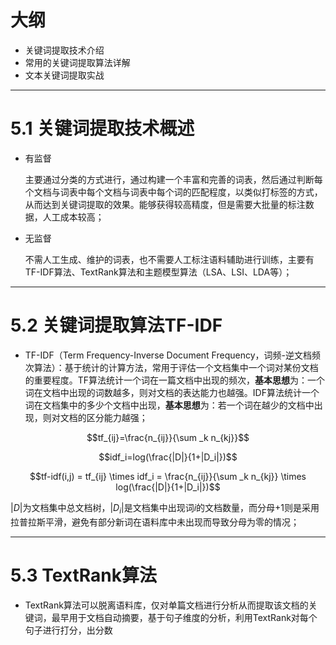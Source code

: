 # 大纲

- 关键词提取技术介绍
- 常用的关键词提取算法详解
- 文本关键词提取实战

---

# 5.1 关键词提取技术概述

- 有监督

	主要通过分类的方式进行，通过构建一个丰富和完善的词表，然后通过判断每个文档与词表中每个文档与词表中每个词的匹配程度，以类似打标签的方式，从而达到关键词提取的效果。能够获得较高精度，但是需要大批量的标注数据，人工成本较高；

- 无监督

	不需人工生成、维护的词表，也不需要人工标注语料辅助进行训练，主要有TF-IDF算法、TextRank算法和主题模型算法（LSA、LSI、LDA等）；

---

# 5.2 关键词提取算法TF-IDF

- TF-IDF（Term Frequency-Inverse Document Frequency，词频-逆文档频次算法）：基于统计的计算方法，常用于评估一个文档集中一个词对某份文档的重要程度。TF算法统计一个词在一篇文档中出现的频次，**基本思想**为：一个词在文档中出现的词数越多，则对文档的表达能力也越强。IDF算法统计一个词在文档集中的多少个文档中出现，**基本思想**为：若一个词在越少的文档中出现，则对文档的区分能力越强；

$$tf_{ij}=\frac{n_{ij}}{\sum _k n_{kj}}$$ 

$$idf_i=log(\frac{|D|}{1+|D_i|})$$

$$tf-idf(i,j) = tf_{ij} \times idf_i = \frac{n_{ij}}{\sum _k n_{kj}} \times log(\frac{|D|}{1+|D_i|})$$

$|D|$为文档集中总文档树，$|D_i|$是文档集中出现词$i$的文档数量，而分母$+1$则是采用拉普拉斯平滑，避免有部分新词在语料库中未出现而导致分母为零的情况；

---

# 5.3 TextRank算法

- TextRank算法可以脱离语料库，仅对单篇文档进行分析从而提取该文档的关键词，最早用于文档自动摘要，基于句子维度的分析，利用TextRank对每个句子进行打分，出分数